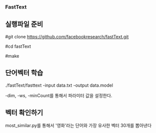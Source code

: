 ### FastText 

## 실행파일 준비

#git clone https://github.com/facebookresearch/fastText.git

#cd fastText

#make


## 단어벡터 학습

./fastText/fasttext -input data.txt -output data.model

-dim, -ws, -minCount를 통해서 파라미터 값을 설정한다.

## 벡터 확인하기

most_similar.py를 통해서 '영화'라는 단어와 가장 유사한 벡터 30개를 뽑아낸다
